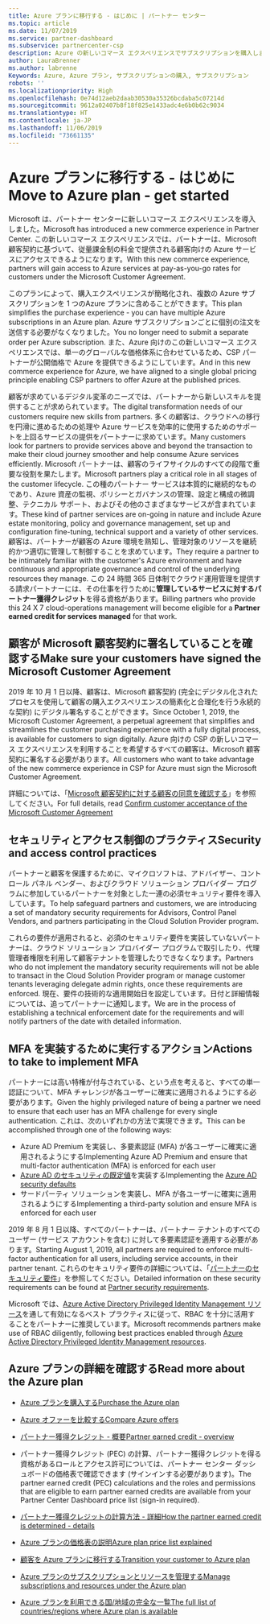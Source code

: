 ```yaml
---
title: Azure プランに移行する - はじめに | パートナー センター
ms.topic: article
ms.date: 11/07/2019
ms.service: partner-dashboard
ms.subservice: partnercenter-csp
description: Azure の新しいコマース エクスペリエンスでサブスクリプションを購入します
author: LauraBrenner
ms.author: labrenne
Keywords: Azure, Azure プラン, サブスクリプションの購入, サブスクリプション
robots: ''
ms.localizationpriority: High
ms.openlocfilehash: 0e74d12aeb2daab30530a35326bcdaba5c07214d
ms.sourcegitcommit: 9612a02407b8f18f825e1433adc4e6b0b62c9034
ms.translationtype: HT
ms.contentlocale: ja-JP
ms.lasthandoff: 11/06/2019
ms.locfileid: "73661135"
---
```

# <a name="move-to-azure-plan---get-started"></a><span data-ttu-id="74331-104">Azure プランに移行する - はじめに</span><span class="sxs-lookup"><span data-stu-id="74331-104">Move to Azure plan - get started</span></span>

<span data-ttu-id="74331-105">Microsoft は、パートナー センターに新しいコマース エクスペリエンスを導入しました。</span><span class="sxs-lookup"><span data-stu-id="74331-105">Microsoft has introduced a new commerce experience in Partner Center.</span></span>  <span data-ttu-id="74331-106">この新しいコマース エクスペリエンスでは、パートナーは、Microsoft 顧客契約に基づいて、従量課金制の料金で提供される顧客向けの Azure サービスにアクセスできるようになります。</span><span class="sxs-lookup"><span data-stu-id="74331-106">With this new commerce experience, partners will gain access to Azure services at pay-as-you-go rates for customers under the Microsoft Customer Agreement.</span></span>

<span data-ttu-id="74331-107">このプランによって、購入エクスペリエンスが簡略化され、複数の Azure サブスクリプションを 1 つのAzure プランに含めることができます。</span><span class="sxs-lookup"><span data-stu-id="74331-107">This plan simplifies the purchase experience - you can have multiple Azure subscriptions in an Azure plan.</span></span> <span data-ttu-id="74331-108">Azure サブスクリプションごとに個別の注文を送信する必要がなくなりました。</span><span class="sxs-lookup"><span data-stu-id="74331-108">You no longer need to submit a separate order per Azure subscription.</span></span> <span data-ttu-id="74331-109">また、Azure 向けのこの新しいコマース エクスペリエンスでは、単一のグローバルな価格体系に合わせているため、CSP パートナーが公開価格で Azure を提供できるようにしています。</span><span class="sxs-lookup"><span data-stu-id="74331-109">And in this new commerce experience for Azure, we have aligned to a single global pricing principle enabling CSP partners to offer Azure at the published prices.</span></span>

<span data-ttu-id="74331-110">顧客が求めているデジタル変革のニーズでは、パートナーから新しいスキルを提供することが求められています。</span><span class="sxs-lookup"><span data-stu-id="74331-110">The digital transformation needs of our customers require new skills from partners.</span></span> <span data-ttu-id="74331-111">多くの顧客は、クラウドへの移行を円滑に進めるための処理や Azure サービスを効率的に使用するためのサポートを上回るサービスの提供をパートナーに求めています。</span><span class="sxs-lookup"><span data-stu-id="74331-111">Many customers look for partners to provide services above and beyond the transaction to make their cloud journey smoother and help consume Azure services efficiently.</span></span> <span data-ttu-id="74331-112">Microsoft パートナーは、顧客のライフサイクルのすべての段階で重要な役割を果たします。</span><span class="sxs-lookup"><span data-stu-id="74331-112">Microsoft partners play a critical role in all stages of the customer lifecycle.</span></span> <span data-ttu-id="74331-113">この種のパートナー サービスは本質的に継続的なものであり、Azure 資産の監視、ポリシーとガバナンスの管理、設定と構成の微調整、テクニカル サポート、およびその他のさまざまなサービスが含まれています。</span><span class="sxs-lookup"><span data-stu-id="74331-113">These kind of partner services are on-going in nature and include Azure estate monitoring, policy and governance management, set up and configuration fine-tuning, technical support and a variety of other services.</span></span> <span data-ttu-id="74331-114">顧客は、パートナーが顧客の Azure 環境を熟知し、管理対象のリソースを継続的かつ適切に管理して制御することを求めています。</span><span class="sxs-lookup"><span data-stu-id="74331-114">They require a partner to be intimately familiar with the customer's Azure environment and have continuous and appropriate governance and control of the underlying resources they manage.</span></span> <span data-ttu-id="74331-115">この 24 時間 365 日体制でクラウド運用管理を提供する請求パートナーには、その仕事を行うために**管理しているサービスに対するパートナー獲得クレジット**を得る資格があります。</span><span class="sxs-lookup"><span data-stu-id="74331-115">Billing partners who provide this 24 X 7 cloud-operations management will become eligible for a **Partner earned credit for services managed** for that work.</span></span>

## <a name="make-sure-your-customers-have-signed-the-microsoft-customer-agreement"></a><span data-ttu-id="74331-116">顧客が Microsoft 顧客契約に署名していることを確認する</span><span class="sxs-lookup"><span data-stu-id="74331-116">Make sure your customers have signed the Microsoft Customer Agreement</span></span>

<span data-ttu-id="74331-117">2019 年 10 月 1 日以降、顧客は、Microsoft 顧客契約 (完全にデジタル化されたプロセスを使用して顧客の購入エクスペリエンスの簡素化と合理化を行う永続的な契約) にデジタル署名することができます。</span><span class="sxs-lookup"><span data-stu-id="74331-117">Since October 1, 2019, the Microsoft Customer Agreement, a perpetual agreement that simplifies and streamlines the customer purchasing experience with a fully digital process, is available for customers to sign digitally.</span></span> <span data-ttu-id="74331-118">Azure 向けの CSP の新しいコマース エクスペリエンスを利用することを希望するすべての顧客は、Microsoft 顧客契約に署名する必要があります。</span><span class="sxs-lookup"><span data-stu-id="74331-118">All customers who want to take advantage of the new commerce experience in CSP for Azure must sign the Microsoft Customer Agreement.</span></span>

<span data-ttu-id="74331-119">詳細については、「[Microsoft 顧客契約に対する顧客の同意を確認する](confirm-customer-agreement.md)」を参照してください。</span><span class="sxs-lookup"><span data-stu-id="74331-119">For full details, read [Confirm customer acceptance of the Microsoft Customer Agreement](confirm-customer-agreement.md)</span></span>

## <a name="security-and-access-control-practices"></a><span data-ttu-id="74331-120">セキュリティとアクセス制御のプラクティス</span><span class="sxs-lookup"><span data-stu-id="74331-120">Security and access control practices</span></span>

<span data-ttu-id="74331-121">パートナーと顧客を保護するために、マイクロソフトは、アドバイザー、コントロール パネル ベンダー、およびクラウド ソリューション プロバイダー プログラムに参加しているパートナーを対象とした一連の必須セキュリティ要件を導入しています。</span><span class="sxs-lookup"><span data-stu-id="74331-121">To help safeguard partners and customers, we are introducing a set of mandatory security requirements for Advisors, Control Panel Vendors, and partners participating in the Cloud Solution Provider program.</span></span>

<span data-ttu-id="74331-122">これらの要件が適用されると、必須のセキュリティ要件を実装していないパートナーは、クラウド ソリューション プロバイダー プログラムで取引したり、代理管理者権限を利用して顧客テナントを管理したりできなくなります。</span><span class="sxs-lookup"><span data-stu-id="74331-122">Partners who do not implement the mandatory security requirements will not be able to transact in the Cloud Solution Provider program or manage customer tenants leveraging delegate admin rights, once these requirements are enforced.</span></span> <span data-ttu-id="74331-123">現在、要件の技術的な適用開始日を設定しています。日付と詳細情報については、追ってパートナーに通知します。</span><span class="sxs-lookup"><span data-stu-id="74331-123">We are in the process of establishing a technical enforcement date for the requirements and will notify partners of the date with detailed information.</span></span>

## <a name="actions-to-take-to-implement-mfa"></a><span data-ttu-id="74331-124">MFA を実装するために実行するアクション</span><span class="sxs-lookup"><span data-stu-id="74331-124">Actions to take to implement MFA</span></span>

<span data-ttu-id="74331-125">パートナーには高い特権が付与されている、という点を考えると、すべての単一認証について、MFA チャレンジが各ユーザーに確実に適用されるようにする必要があります。</span><span class="sxs-lookup"><span data-stu-id="74331-125">Given the highly privileged nature of being a partner we need to ensure that each user has an MFA challenge for every single authentication.</span></span> <span data-ttu-id="74331-126">これは、次のいずれかの方法で実現できます。</span><span class="sxs-lookup"><span data-stu-id="74331-126">This can be accomplished through one of the following ways:</span></span>

- <span data-ttu-id="74331-127">Azure AD Premium を実装し、多要素認証 (MFA) が各ユーザーに確実に適用されるようにする</span><span class="sxs-lookup"><span data-stu-id="74331-127">Implementing Azure AD Premium and ensure that multi-factor authentication (MFA) is enforced for each user</span></span>
- <span data-ttu-id="74331-128">[Azure AD のセキュリティの既定値](https://docs.microsoft.com/azure/active-directory/conditional-access/concept-conditional-access-security-defaults)を実装する</span><span class="sxs-lookup"><span data-stu-id="74331-128">Implementing the [Azure AD security defaults](https://docs.microsoft.com/azure/active-directory/conditional-access/concept-conditional-access-security-defaults)</span></span>
- <span data-ttu-id="74331-129">サードパーティ ソリューションを実装し、MFA が各ユーザーに確実に適用されるようにする</span><span class="sxs-lookup"><span data-stu-id="74331-129">Implementing a third-party solution and ensure MFA is enforced for each user</span></span>

<span data-ttu-id="74331-130">2019 年 8 月 1 日以降、すべてのパートナーは、パートナー テナントのすべてのユーザー (サービス アカウントを含む) に対して多要素認証を適用する必要があります。</span><span class="sxs-lookup"><span data-stu-id="74331-130">Starting August 1, 2019, all partners are required to enforce multi-factor authentication for all users, including service accounts, in their partner tenant.</span></span> <span data-ttu-id="74331-131">これらのセキュリティ要件の詳細については、「[パートナーのセキュリティ要件](https://docs.microsoft.com/partner-center/partner-security-requirements)」を参照してください。</span><span class="sxs-lookup"><span data-stu-id="74331-131">Detailed information on these security requirements can be found at [Partner security requirements](https://docs.microsoft.com/partner-center/partner-security-requirements).</span></span>

<span data-ttu-id="74331-132">Microsoft では、[Azure Active Directory Privileged Identity Management リソース](https://docs.microsoft.com/azure/active-directory/privileged-identity-management/pim-configure)を通して有効になるベスト プラクティスに従って、RBAC を十分に活用することをパートナーに推奨しています。</span><span class="sxs-lookup"><span data-stu-id="74331-132">Microsoft recommends partners make use of RBAC diligently, following best practices enabled through [Azure Active Directory Privileged Identity Management resources](https://docs.microsoft.com/azure/active-directory/privileged-identity-management/pim-configure).</span></span>

## <a name="read-more-about-the-azure-plan"></a><span data-ttu-id="74331-133">Azure プランの詳細を確認する</span><span class="sxs-lookup"><span data-stu-id="74331-133">Read more about the Azure plan</span></span>

- [<span data-ttu-id="74331-134">Azure プランを購入する</span><span class="sxs-lookup"><span data-stu-id="74331-134">Purchase the Azure plan</span></span>](purchase-azure-plan.md)

- [<span data-ttu-id="74331-135">Azure オファーを比較する</span><span class="sxs-lookup"><span data-stu-id="74331-135">Compare Azure offers</span></span>](compare-azure-offers.md)

- [<span data-ttu-id="74331-136">パートナー獲得クレジット - 概要</span><span class="sxs-lookup"><span data-stu-id="74331-136">Partner earned credit - overview</span></span>](partner-earned-credit.md)

- <span data-ttu-id="74331-137">パートナー獲得クレジット (PEC) の計算、パートナー獲得クレジットを得る資格があるロールとアクセス許可については、パートナー センター ダッシュボードの価格表で確認できます (サインインする必要があります)。</span><span class="sxs-lookup"><span data-stu-id="74331-137">The partner earned credit (PEC) calculations and the roles and permissions that are eligible to earn partner earned credits are available from your Partner Center Dashboard price list (sign-in required).</span></span>

- [<span data-ttu-id="74331-138">パートナー獲得クレジットの計算方法 - 詳細</span><span class="sxs-lookup"><span data-stu-id="74331-138">How the partner earned credit is determined - details</span></span>](partner-earned-credit-explanation.md)
- [<span data-ttu-id="74331-139">Azure プランの価格表の説明</span><span class="sxs-lookup"><span data-stu-id="74331-139">Azure plan price list explained</span></span>](azure-plan-price-list.md)
- [<span data-ttu-id="74331-140">顧客を Azure プランに移行する</span><span class="sxs-lookup"><span data-stu-id="74331-140">Transition your customer to Azure plan</span></span>](azure-plan-transition.md)
- [<span data-ttu-id="74331-141">Azure プランのサブスクリプションとリソースを管理する</span><span class="sxs-lookup"><span data-stu-id="74331-141">Manage subscriptions and resources under the Azure plan</span></span>](azure-plan-manage.md)
- [<span data-ttu-id="74331-142">Azure プランを利用できる国/地域の完全な一覧</span><span class="sxs-lookup"><span data-stu-id="74331-142">The full list of countries/regions where Azure plan is available</span></span>](https://query.prod.cms.rt.microsoft.com/cms/api/am/binary/RE3QN0x)
